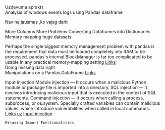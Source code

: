 Uzdevuma aprakts  
Analysis of windows events logs using Pandas dataframe


Nav ne jausmas ,ko vajag darit

 More Columns More Problems
Converting Dataframes into Dictionaries
Memory mapping huge datasets

Perhaps the single biggest memory management problem with pandas is the requirement that data must be loaded completely into RAM to be processed. pandas's internal BlockManager is far too complicated to be usable in any practical memory-mapping setting [Links](https://wesmckinney.com/blog/apache-arrow-pandas-internals/)  
 Doing missing data right  
 Manipulations on a Pandas DataFrame  [Links](https://medium.com/cyberdefendersprogram/python-for-cybersecurity-lesson-3-data-analysis-with-pandas-501441e14fe0)
 
 Input Injection
     Module injection — It occurs when a malicious Python module or package file is imported into a directory.
    SQL injection — It involves introducing malicious input that is executed in the context of SQL statements.
    Command injection — It occurs when calling a process, subprocess, or os.system. Specially crafted variables can contain malicious values, which introduce vulnerabilities when called in local commands.
    [Links uz Input injection](https://itnext.io/common-python-security-problems-ffedbae7b11c)
    
    Misusing Import Functionalities 
    
 
